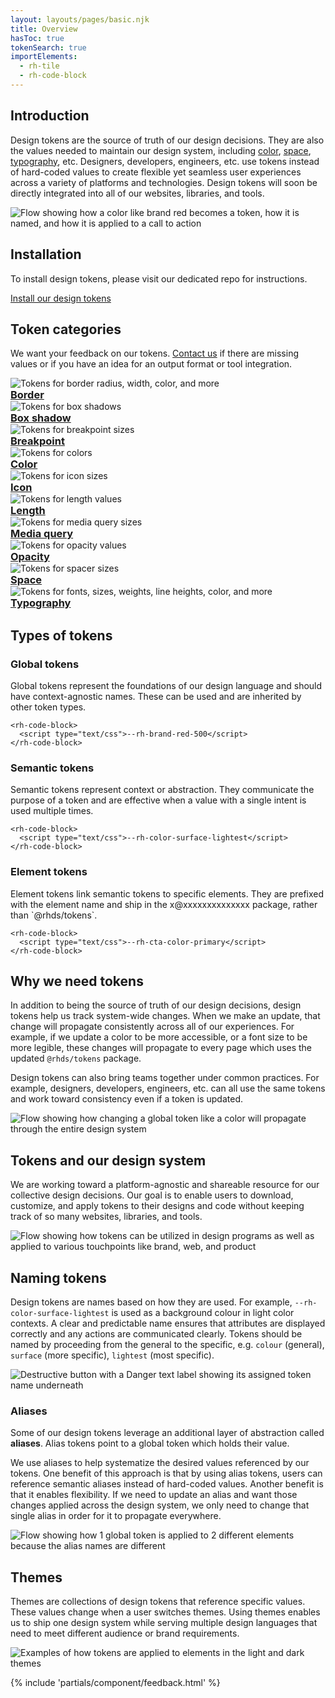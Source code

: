 ```yaml
---
layout: layouts/pages/basic.njk
title: Overview
hasToc: true
tokenSearch: true
importElements: 
  - rh-tile
  - rh-code-block
---
```


<link rel="stylesheet" href="{{ '/assets/packages/@rhds/elements/elements/rh-tile/rh-tile-lightdom.css' | url }}">

<style>
  .page-overview .container .grid {
    display: grid;
    grid-template-columns: 1fr;
    gap: var(--rh-space--2xl, 32px);
    margin-block: var(--rh-space--2xl, 32px);
  }

  uxdot-example::part(container) {
    background: transparent;
  }

  rh-tile [slot="headline"] h3,
  rh-tile [slot="image"] {
     margin-block: 0 !important;
  }

  @container container (min-width: 567px) {
    .page-overview .container .grid {
      grid-template-columns: 1fr 1fr;
      gap: var(--rh-space--3xl, 48px);
    }
  }

  @container container (min-width: 768px) {
    .page-overview .container .grid {
      grid-template-columns: 1fr 1fr 1fr;
    }
  }  
</style>

## Introduction

Design tokens are the source of truth of our design decisions. They are
also the values needed to maintain our design system, including
[color][color], [space][space], [typography][typography], etc. Designers,
developers, engineers, etc. use tokens instead of hard-coded values to create
flexible yet seamless user experiences across a variety of platforms and
technologies. Design tokens will soon be directly integrated into all of our
websites, libraries, and tools.

<uxdot-example width-adjustment="807px">
  <img alt="Flow showing how a color like brand red becomes a token, how it is named, and how it is applied to a call to action" src="{{ '/tokens/images/design-tokens-intro.png' | url }}">
</uxdot-example>

## Installation

To install design tokens, please visit our dedicated repo for instructions.

<rh-cta>
  <a href="https://github.com/redhat-ux/red-hat-design-tokens">Install our design tokens</a>
</rh-cta>

## Token categories

We want your feedback on our tokens. [Contact us][contact] if there are missing 
values or if you have an idea for an output format or tool integration.

<nav class="grid">
  <rh-tile compact bleed>
    <uxdot-example slot="image" no-border>
      <img alt="Tokens for border radius, width, color, and more" src="{{ '/tokens/images/design-tokens-category-border.png' | url }}">
    </uxdot-example>
    <a slot="headline" href="{{ 'border/' | url }}"><h3>Border</h3></a>
  </rh-tile>
  <rh-tile compact bleed>
    <uxdot-example slot="image" no-border>
      <img alt="Tokens for box shadows" src="{{ '/tokens/images/design-tokens-category-box-shadow.png' | url }}">
    </uxdot-example>
    <a slot="headline" href="{{ 'box-shadow/' | url }}"><h3>Box shadow</h3></a>
  </rh-tile>
  <rh-tile compact bleed>
    <uxdot-example slot="image" no-border>
      <img alt="Tokens for breakpoint sizes" src="{{ '/tokens/images/design-tokens-category-breakpoint.png' | url }}">
    </uxdot-example>
    <a slot="headline" href="{{ 'breakpoint/' | url }}" slot="headline"><h3>Breakpoint</h3></a>
  </rh-tile>
  <rh-tile compact bleed>
    <uxdot-example slot="image" no-border>
      <img alt="Tokens for colors" src="{{ '/tokens/images/design-tokens-category-color.png' | url }}">
    </uxdot-example>
    <a slot="headline" href="{{ 'color/' | url }}"><h3>Color</h3></a>
  </rh-tile>
  <rh-tile compact bleed>
    <uxdot-example slot="image" no-border>
      <img alt="Tokens for icon sizes" src="{{ '/tokens/images/design-tokens-category-icon.png' | url }}">
    </uxdot-example>
    <a slot="headline" href="{{ 'icon/' | url }}"><h3>Icon</h3></a>
  </rh-tile>
  <rh-tile compact bleed>
    <uxdot-example slot="image" no-border>
      <img alt="Tokens for length values" src="{{ '/tokens/images/design-tokens-category-length.png' | url }}">
    </uxdot-example>
    <a slot="headline" href="{{ 'length/' | url }}"><h3>Length</h3></a>
  </rh-tile>
  <rh-tile compact bleed>
    <uxdot-example slot="image" no-border>
      <img alt="Tokens for media query sizes" src="{{ '/tokens/images/design-tokens-category-media-query.png' | url }}">
    </uxdot-example>
    <a slot="headline" href="{{ 'media/' | url }}"><h3>Media query</h3></a>
  </rh-tile>
  <rh-tile compact bleed>
    <uxdot-example slot="image" no-border>
      <img alt="Tokens for opacity values" src="{{ '/tokens/images/design-tokens-category-opacity.png' | url }}">
    </uxdot-example>
    <a slot="headline" href="{{ 'opacity/' | url }}"><h3>Opacity</h3></a>
  </rh-tile>
  <rh-tile compact bleed>
    <uxdot-example slot="image" no-border>
      <img alt="Tokens for spacer sizes" src="{{ '/tokens/images/design-tokens-category-space.png' | url }}">
    </uxdot-example>
    <a slot="headline" href="{{ 'space/' | url }}"><h3>Space</h3></a>
  </rh-tile>
  <rh-tile compact bleed>
    <uxdot-example slot="image" no-border>
      <img alt="Tokens for fonts, sizes, weights, line heights, color, and more" src="{{ '/tokens/images/design-tokens-category-typography.png' | url }}">
    </uxdot-example>
    <a slot="headline" href="{{ 'font/' | url }}"><h3>Typography</h3></a>
  </rh-tile>
</nav>

## Types of tokens

<div class="grid">
  <div>
    <h3>Global tokens</h3>
    <p>Global tokens represent the foundations of our design language and should
    have context-agnostic names. These can be used and are inherited by other
    token types.</p>

    <rh-code-block>
      <script type="text/css">--rh-brand-red-500</script>
    </rh-code-block>
  </div>

  <div>
    <h3>Semantic tokens</h3>
    <p>Semantic tokens represent context or abstraction. They communicate the purpose
    of a token and are effective when a value with a single intent is used
    multiple times.</p>

    <rh-code-block>
      <script type="text/css">--rh-color-surface-lightest</script>
    </rh-code-block>
  </div>

  <div>
    <h3>Element tokens</h3>
    <p>Element tokens link semantic tokens to specific elements. They are
    prefixed with the element name and ship in the x@xxxxxxxxxxxxxx package,
    rather than `@rhds/tokens`.</p>

    <rh-code-block>
      <script type="text/css">--rh-cta-color-primary</script>
    </rh-code-block>
  </div>
</div>


## Why we need tokens

In addition to being the source of truth of our design decisions, design tokens
help us track system-wide changes. When we make an update, that change will
propagate consistently across all of our experiences. For example, if we update
a color to be more accessible, or a font size to be more legible, these changes
will propagate to every page which uses the updated `@rhds/tokens` package.

Design tokens can also bring teams together under common practices. For example,
designers, developers, engineers, etc. can all use the same tokens and work 
toward consistency even if a token is updated.

<uxdot-example width-adjustment="739px">
  <img alt="Flow showing how changing a global token like a color will propagate through the entire design system" src="{{ '/tokens/images/design-tokens-why-we-need-tokens.png' | url }}">
</uxdot-example>

## Tokens and our design system

We are working toward a platform-agnostic and shareable resource for our
collective design decisions. Our goal is to enable users to download, customize,
and apply tokens to their designs and code without keeping track of so many 
websites, libraries, and tools.

<uxdot-example width-adjustment="396px">
  <img alt="Flow showing how tokens can be utilized in design programs as well as applied to various touchpoints like brand, web, and product" src="{{ '/tokens/images/design-tokens-and-our-ds.png' | url }}">
</uxdot-example>

## Naming tokens

Design tokens are names based on how they are used. For example,
`--rh-color-surface-lightest` is used as a background colour in light color
contexts. A clear and predictable name ensures that attributes are displayed
correctly and any actions are communicated clearly. Tokens should be named by
proceeding from the general to the specific, e.g. `colour` (general), `surface`
(more specific), `lightest` (most specific).

<uxdot-example width-adjustment="269px">
  <img alt="Destructive button with a Danger text label showing its assigned token name underneath" src="{{ '/tokens/images/design-tokens-naming.png' | url }}">
</uxdot-example>

### Aliases

Some of our design tokens leverage an additional layer of abstraction called 
**aliases**. Alias tokens point to a global token which holds their value.

We use aliases to help systematize the desired values referenced by our tokens. 
One benefit of this approach is that by using alias tokens, users can reference 
semantic aliases instead of hard-coded values. Another benefit is that it 
enables flexibility. If we need to update an alias and want those changes 
applied across the design system, we only need to change that single alias in 
order for it to propagate everywhere.

<uxdot-example width-adjustment="602px">
  <img alt="Flow showing how 1 global token is applied to 2 different elements because the alias names are different" src="{{ '/tokens/images/design-tokens-aliases.png' | url }}">
</uxdot-example>

## Themes

Themes are collections of design tokens that reference specific values. These 
values change when a user switches themes. Using themes enables us to ship one 
design system while serving multiple design languages that need to meet 
different audience or brand requirements.

<uxdot-example width-adjustment="870px">
  <img alt="Examples of how tokens are applied to elements in the light and dark themes" src="{{ '/tokens/images/design-tokens-themes.png' | url }}">
</uxdot-example>

[color]: /tokens/color/
[space]: /tokens/space/
[typography]: /tokens/typography/
[contact]: mailto:design-system@redhat.com

{% include 'partials/component/feedback.html' %}
